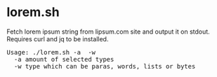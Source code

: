 # lorem.sh

Fetch lorem ipsum string from lipsum.com site and output it on stdout. Requires curl and jq to be installed.

<pre>
Usage: ./lorem.sh -a <amount> -w <paras|words|lists|bytes>
  -a amount of selected types
  -w type which can be paras, words, lists or bytes
</pre>
